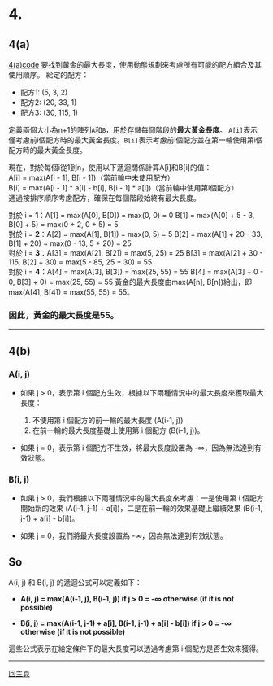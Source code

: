 # **4.** #  

## 4(a) ##  

[4(a)code](https://github.com/Noircoda/algorithm_final/blob/main/4/max_length.py)
要找到黃金的最大長度，使用動態規劃來考慮所有可能的配方組合及其使用順序。
給定的配方：
- 配方1: (5, 3, 2) 
- 配方2: (20, 33, 1)
- 配方3: (30, 115, 1)  

定義兩個大小為n+1的陣列`A`和`B`，用於存儲每個階段的**最大黃金長度**。
`A[i]`表示僅考慮前i個配方時的最大黃金長度。`B[i]`表示考慮前i個配方並在第一輪使用第i個配方時的最大黃金長度。

現在，對於每個i從1到n，使用以下遞迴關係計算A[i]和B[i]的值：  
A[i] = max(A[i - 1], B[i - 1])（當前輪中未使用配方）  
B[i] = max(A[i - 1] * a[i] - b[i], B[i - 1] * a[i])（當前輪中使用第i個配方）  
通過按排序順序考慮配方，確保在每個階段始終有最大長度。 

對於 i = **1**：A[1] = max(A[0], B[0]) = max(0, 0) = 0 B[1] = max(A[0] + 5 - 3, B[0] + 5) = max(0 + 2, 0 + 5) = 5  
對於 i = **2**：A[2] = max(A[1], B[1]) = max(0, 5) = 5 B[2] = max(A[1] + 20 - 33, B[1] + 20) = max(0 - 13, 5 + 20) = 25  
對於 i = **3**：A[3] = max(A[2], B[2]) = max(5, 25) = 25 B[3] = max(A[2] + 30 - 115, B[2] + 30) = max(5 - 85, 25 + 30) = 55  
對於 i = **4**：A[4] = max(A[3], B[3]) = max(25, 55) = 55 B[4] = max(A[3] + 0 - 0, B[3] + 0) = max(25, 55) = 55
黃金的最大長度由max(A[n], B[n])給出，即max(A[4], B[4]) = max(55, 55) = 55。  
### **因此，黃金的最大長度是55。** ###
********************************  
## 4(b) ##  
### **A(i, j)**  ###  
- 如果 j > 0，表示第 i 個配方生效，根據以下兩種情況中的最大長度來獲取最大長度：
  1. 不使用第 i 個配方的前一輪的最大長度 (A(i-1, j))
  2. 在前一輪的最大長度基礎上使用第 i 個配方 (B(i-1, j))。

- 如果 j = 0，表示第 i 個配方不生效，將最大長度設置為 -∞，因為無法達到有效狀態。
### **B(i, j)**  ###  
- 如果 j > 0，我們根據以下兩種情況中的最大長度來考慮：一是使用第 i 個配方開始新的效果 (A(i-1, j-1) + a[i])，二是在前一輪的效果基礎上繼續效果 (B(i-1, j-1) + a[i] - b[i])。

- 如果 j = 0，我們將最大長度設置為 -∞，因為無法達到有效狀態。

## So
A(i, j) 和 B(i, j) 的遞迴公式可以定義如下：  
- **A(i, j) = max(A(i-1, j), B(i-1, j)) if j > 0 = -∞ otherwise (if it is not possible)**  

- **B(i, j) = max(A(i-1, j-1) + a[i], B(i-1, j-1) + a[i] - b[i]) if j > 0 = -∞ otherwise (if it is not possible)**  

這些公式表示在給定條件下的最大長度可以透過考慮第 i 個配方是否生效來獲得。

****************************************************************
[回主頁](https://github.com/Noircoda/algorithm_final/blob/82912cf601b3bac25ea72d4023940b8c1a658697)
